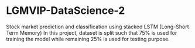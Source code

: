 # LGMVIP-DataScience-2
Stock market prediction and classification using stacked LSTM (Long-Short Term Memory)
In this project, dataset is split such that 75% is used for training the model while remaining 25% is used for testing purpose.
